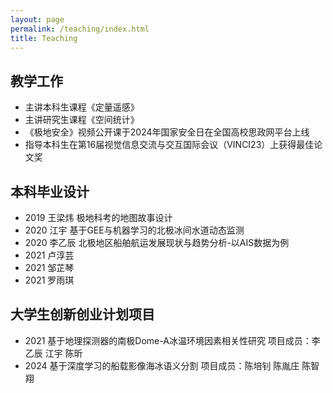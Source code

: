 ```yaml
---
layout: page
permalink: /teaching/index.html
title: Teaching
---
```


## 教学工作

- 主讲本科生课程《定量遥感》
- 主讲研究生课程《空间统计》
- 《极地安全》视频公开课于2024年国家安全日在全国高校思政网平台上线
- 指导本科生在第16届视觉信息交流与交互国际会议（VINCI23）上获得最佳论文奖<br>


## 本科毕业设计

- 2019 王梁炜 极地科考的地图故事设计
- 2020 江宇 基于GEE与机器学习的北极冰间水道动态监测
- 2020 李乙辰 北极地区船舶航运发展现状与趋势分析-以AIS数据为例
- 2021 卢淳芸
- 2021 邹芷琴
- 2021 罗雨琪


## 大学生创新创业计划项目
- 2021 基于地理探测器的南极Dome-A冰温环境因素相关性研究 项目成员：李乙辰 江宇 陈昕
- 2024 基于深度学习的船载影像海冰语义分割 项目成员：陈培钊 陈胤庄 陈智翔